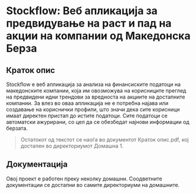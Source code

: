 # **Stockflow: Веб апликација за предвидување на раст и пад на акции на компании од Македонска Берза**

## Краток опис

Stockflow е веб апликација за анализа на финансиските податоци на македонските компании, која им овозможува на корисниците преглед на предвидени идни трендови за вредноста на акциите на достапните компании. За влез во оваа апликација не е потребна најава или создавање на кориснички профили, што значи дека сите корисници имаат директен пристап до истите податоци. Сите податоци се автоматски ажурирани, со цел да се обезбедат најнови информации од берзата. 

> Остатокот од текстот се наоѓа во документот Краток опис.pdf, кој достапен во директориумот Домашна 1.

## Документација

Овој проект е работен преку неколку домашни. Соодветните документации се достапни во самите директориуми на домашните.




